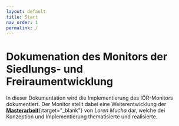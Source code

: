 ```yaml
---
layout: default
title: Start
nav_order: 1
permalink: /
---
```


# Dokumenation des Monitors der Siedlungs- und Freiraumentwicklung

In dieser Dokumentation wird die Implementierung des IÖR-Monitors dokumentiert. Der Monitor stellt dabei eine Weiterentwicklung der [**Masterarbeit**]({{site.baseurl}}/assets/data/ma.pdf){:target="_blank"} von _Loren Mucha_ dar, welche dei Konzeption und Implementierung thematisierte und realisierte.